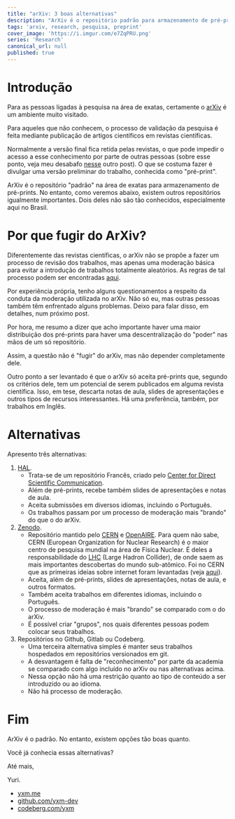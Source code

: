 ```yaml
---
title: "arXiv: 3 boas alternativas"
description: "ArXiv é o repositório padrão para armazenamento de pré-prints na área de exatas. Nesse post, apresentamos três alternativas viáveis."
tags: 'arxiv, research, pesquisa, preprint'
cover_image: 'https://i.imgur.com/e7ZqPRU.png'
series: 'Research'
canonical_url: null
published: true
---
```


# Introdução

Para as pessoas ligadas à pesquisa na área de exatas, certamente o [arXiv](https://arxiv.org/) é um ambiente muito visitado.

Para aqueles que não conhecem, o processo de validação da pesquisa é feita mediante publicação de artigos científicos em revistas científicas.

Normalmente a versão final fica retida pelas revistas, o que pode impedir o acesso a esse conhecimento por parte de outras pessoas (sobre esse ponto, veja meu desabafo [nesse](https://dev.to/yxm/sobre-a-validacao-da-pesquisa-qualis-capes-e-as-grandes-empresas-de-editoracao-um-desabafo-10o5) outro post). O que se costuma fazer é divulgar uma versão preliminar do trabalho, conhecida como "pré-print".

ArXiv é o repositório "padrão" na área de exatas para armazenamento de pré-prints. No entanto, como veremos abaixo, existem outros repositórios igualmente importantes. Dois deles não são tão conhecidos, especialmente aqui no Brasil.

# Por que fugir do ArXiv? 

Diferentemente das revistas científicas, o arXiv não se propõe a fazer um processo de revisão dos trabalhos, mas apenas uma moderação básica para evitar a introdução de trabalhos totalmente aleatórios. As regras de tal processo podem ser encontradas [aqui](https://info.arxiv.org/help/moderation/index.html).

Por experiência própria, tenho alguns questionamentos a respeito da conduta da moderação utilizada no arXiv. Não só eu, mas outras pessoas também têm enfrentado alguns problemas. Deixo para falar disso, em detalhes, num próximo post.

Por hora, me resumo a dizer que acho importante haver uma maior distribuição dos pré-prints para haver uma descentralização do "poder" nas mãos de um só repositório.

Assim, a questão não é "fugir" do arXiv, mas não depender completamente dele.

Outro ponto a ser levantado é que o arXiv só aceita pré-prints que, segundo os critérios dele, tem um potencial de serem publicados em alguma revista científica. Isso, em tese, descarta notas de aula, slides de apresentações e outros tipos de recursos interessantes. Há uma preferência, também, por trabalhos em Inglês.

# Alternativas

Apresento três alternativas:

1. [HAL](https://hal.science/?lang=en). 
    * Trata-se de um repositório Francês, criado pelo [Center for Direct Scientific Communication](https://www.ccsd.cnrs.fr/). 
    * Além de pré-prints, recebe também slides de apresentações e notas de aula. 
    * Aceita submissões em diversos idiomas, incluindo o Português. 
    * Os trabalhos passam por um processo de moderação mais "brando" do que o do arXiv.
2. [Zenodo](https://zenodo.org/). 
    * Repositório mantido pelo [CERN](https://home.cern/) e [OpenAIRE](https://www.openaire.eu/). Para quem não sabe, CERN (European Organization for Nuclear Research) é o maior centro de pesquisa mundial na área de Física Nuclear. É deles a responsabilidade do [LHC](https://pt.wikipedia.org/wiki/Grande_Colisor_de_H%C3%A1drons) (Large Hadron Collider), de onde saem as mais importantes descobertas do mundo sub-atômico. Foi no CERN que as primeiras ideias sobre internet foram levantadas (veja [aqui](https://home.web.cern.ch/science/computing/birth-web)). 
    * Aceita, além de pré-prints, slides de apresentações, notas de aula, e outros formatos. 
    * Também aceita trabalhos em diferentes idiomas, incluindo o Português.
    * O processo de moderação é mais "brando" se comparado com o do arXiv.
    * É possível criar "grupos", nos quais diferentes pessoas podem colocar seus trabalhos.
3. Repositórios no Github, Gitlab ou Codeberg.
    * Uma terceira alternativa simples é manter seus trabalhos hospedados em repositórios versionados em git.
    * A desvantagem é falta de "reconhecimento" por parte da academia se comparado com algo incluído no arXiv ou nas alternativas acima.
    * Nessa opção não há uma restrição quanto ao tipo de conteúdo a ser introduzido ou ao idioma.
    * Não há processo de moderação.

# Fim

ArXiv é o padrão. No entanto, existem opções tão boas quanto.

Você já conhecia essas alternativas?

Até mais,

Yuri.

* [yxm.me](https://yxm.me)
* [github.com/yxm-dev](https://github.com/yxm.dev)
* [codeberg.com/yxm](https://codeberg.com/yxm)

